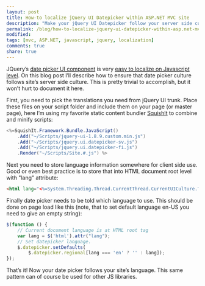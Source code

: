 ```yaml
---
layout: post
title: How-to localize jQuery UI Datepicker within ASP.NET MVC site
description: "Make your jQuery UI Datepicker follow your server side culture."
permalink: /blog/how-to-localize-jquery-ui-datepicker-within-asp.net-mvc-site
modified:
tags: [mvc, ASP.NET, javascript, jquery, localization]
comments: true
share: true
---
```


JQuery’s [date picker UI component](http://docs.jquery.com/UI/Datepicker) is very
[easy to localize on Javascript level](http://docs.jquery.com/UI/Datepicker/Localization).
On this blog post I’ll describe how to ensure that date picker culture follows site’s
server side culture. This is pretty trivial to accomplish, but it won’t hurt to
document it here.

First, you need to pick the translations you need from jQuery UI trunk. Place these
files on your script folder and include them on your page (or master page), here
I’m using my favorite static content bundler [SquishIt](https://github.com/jetheredge/SquishIt)
to combine and minify scripts:

```csharp
<%=SquishIt.Framework.Bundle.JavaScript()
    .Add("~/Scripts/jquery-ui-1.8.9.custom.min.js")
    .Add("~/Scripts/jquery.ui.datepicker-sv.js")
    .Add("~/Scripts/jquery.ui.datepicker-fi.js")
    .Render("~/Scripts/Site.#.js") %>
```

Next you need to store language information somewhere for client side use. Good or 
even best practice is to store that into HTML document root level with "lang" attribute:

```html
<html lang="<%=System.Threading.Thread.CurrentThread.CurrentUICulture.TwoLetterISOLanguageName %>">
```

Finally date picker needs to be told which language to use. This should be done on page load like this (note, that to set default language en-US you need to give an empty string):

```js
$(function () {
    // Current document language is at HTML root tag
    var lang = $('html').attr("lang");
    // Set datepicker language. 
    $.datepicker.setDefaults(
        $.datepicker.regional[lang === 'en' ? '' : lang]);
});
```

That’s it! Now your date picker follows your site’s language. This same pattern can of course be used for other JS libraries.
